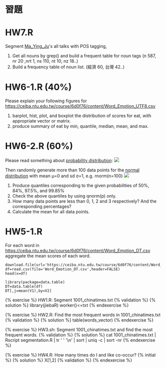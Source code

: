 # 習題

# HW7.R
Segment [Ma_Ying_Ju](dropbox.com/sh/pbbsla84bq6o678/AACtO1WjaMIxVh97eyWO81yNa)'s all talks with POS tagging,

1. Get all nouns by grep() and build a frequent table for noun tags (n 587, nr 20 ,nrt 1, ns 110, nt 10, nz 18..) 
2. Build a frequency table of noun list. (經濟 60, 台灣 42..)

# HW6-1.R (40%)
Please explain your following figures for https://ceiba.ntu.edu.tw/course/6d0f76/content/Word_Emotion_UTF8.csv
1. barplot, hist, plot, and boxplot the distribution of scores for eat, with appropriate vector or matrix.
2. produce summary of eat by min, quantile, median, mean, and max.

# HW6-2.R (60%)
Please read something about [probability distribution](http://books.google.com.tw/books?id=UvWkIg5E4foC):
![](http://upload.wikimedia.org/wikipedia/commons/thumb/1/12/Dice_Distribution_%28bar%29.svg/320px-Dice_Distribution_%28bar%29.svg.png)

Then randomly generate more than 100 data points for the [normal distribution](http://en.wikipedia.org/wiki/Normal_distribution) with mean μ=0 and sd σ=1, e.g. rnorm(n=100)
![](http://upload.wikimedia.org/wikipedia/commons/a/a9/Empirical_Rule.PNG)

1. Produce quantiles corresponding to the given probabilities of 50%, 84%, 97.5%, and 99.85%
2. Check the above quantiles by using qnorm(p) only.
3. How many data points are less than 0, 1, 2 and 3 respectively? And the corresponding percentages?
4. Calculate the mean for all data points.

# HW5-1.R
For each word in https://ceiba.ntu.edu.tw/course/6d0f76/content/Word_Emotion_DT.csv
aggregate the mean scores of each word.
```{r}
download.file(url='https://ceiba.ntu.edu.tw/course/6d0f76/content/Word_Emotion_DT.csv',destfile='Word_Emotion_DT.csv',method='wget')
df=read.csv(file='Word_Emotion_DT.csv',header=FALSE)
head(x=df)

library(package=data.table)
DT=data.table(df)
DT[,j=mean(V1),by=V2]
```

{% exercise %}
HW1.R: Segment 1001_chinatimes.txt
{% validation %}
{% solution %}
library(jiebaR)
worker()<=txt
{% endexercise %}

{% exercise %}
HW2.R: Find the most frequent words in 1001_chinatimes.txt
{% validation %}
{% solution %}
table(words_vector)
{% endexercise %}

{% exercise %}
HW3.sh: Segment 1001_chinatimes.txt and find the most frequent words.
{% validation %}
{% solution %}
cat 1001_chinatimes.txt | Rscript segmentation.R | tr ' ' '\n' | sort | uniq -c | sort -nr
{% endexercise %}

{% exercise %}
HW4.R: How many times do I and like co-occur?
{% initial %}
{% solution %}
X[1,2]
{% validation %}
{% endexercise %}
